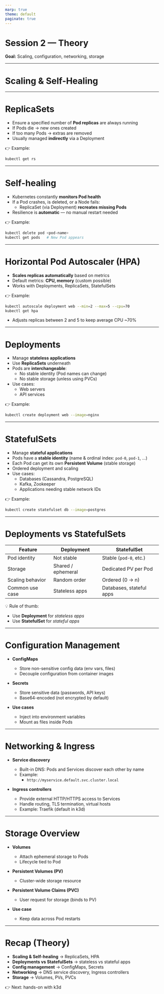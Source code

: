 ```yaml
---
marp: true
theme: default
paginate: true
---
```


# Session 2 — Theory

**Goal:** Scaling, configuration, networking, storage

---

# Scaling & Self-Healing

---

# ReplicaSets

- Ensure a specified number of **Pod replicas** are always running  
- If Pods die → new ones created  
- If too many Pods → extras are removed  
- Usually managed **indirectly** via a Deployment  

👉 Example:
```bash
kubectl get rs
```

---

# Self-healing

- Kubernetes constantly **monitors Pod health**  
- If a Pod crashes, is deleted, or a Node fails:  
  - ReplicaSet (via Deployment) **recreates missing Pods**  
- Resilience is **automatic** — no manual restart needed  

👉 Example:
```bash
kubectl delete pod <pod-name>
kubectl get pods   # New Pod appears
```

---

# Horizontal Pod Autoscaler (HPA)

- **Scales replicas automatically** based on metrics  
- Default metrics: **CPU, memory** (custom possible)  
- Works with Deployments, ReplicaSets, StatefulSets  

👉 Example:
```bash
kubectl autoscale deployment web --min=2 --max=5 --cpu=70
kubectl get hpa
```

- Adjusts replicas between 2 and 5 to keep average CPU ~70%

---

# Deployments

- Manage **stateless applications**  
- Use **ReplicaSets** underneath  
- Pods are **interchangeable**:  
  - No stable identity (Pod names can change)  
  - No stable storage (unless using PVCs)  
- Use cases:  
  - Web servers  
  - API services  

👉 Example:
```bash
kubectl create deployment web --image=nginx
```

---

# StatefulSets

- Manage **stateful applications**  
- Pods have a **stable identity** (name & ordinal index: `pod-0`, `pod-1`, …)  
- Each Pod can get its own **Persistent Volume** (stable storage)  
- Ordered deployment and scaling  
- Use cases:  
  - Databases (Cassandra, PostgreSQL)  
  - Kafka, Zookeeper  
  - Applications needing stable network IDs  

👉 Example:
```bash
kubectl create statefulset db --image=postgres
```

---

# Deployments vs StatefulSets

| Feature                  | Deployment        | StatefulSet         |
|--------------------------|------------------|---------------------|
| Pod identity             | Not stable       | Stable (`pod-0`, etc.) |
| Storage                  | Shared / ephemeral | Dedicated PV per Pod |
| Scaling behavior         | Random order     | Ordered (0 → n)     |
| Common use case          | Stateless apps   | Databases, stateful apps |

💡 Rule of thumb:  
- Use **Deployment** for *stateless apps*  
- Use **StatefulSet** for *stateful apps*  

---

# Configuration Management

- **ConfigMaps**
  - Store non-sensitive config data (env vars, files)
  - Decouple configuration from container images

- **Secrets**
  - Store sensitive data (passwords, API keys)
  - Base64-encoded (not encrypted by default)

- **Use cases**
  - Inject into environment variables
  - Mount as files inside Pods

---

# Networking & Ingress

- **Service discovery**
  - Built-in DNS: Pods and Services discover each other by name
  - Example:
    - `http://myservice.default.svc.cluster.local`

- **Ingress controllers**
  - Provide external HTTP/HTTPS access to Services
  - Handle routing, TLS termination, virtual hosts
  - Example: Traefik (default in k3d)

---

# Storage Overview

- **Volumes**
  - Attach ephemeral storage to Pods
  - Lifecycle tied to Pod

- **Persistent Volumes (PV)**
  - Cluster-wide storage resource

- **Persistent Volume Claims (PVC)**
  - User request for storage (binds to PV)

- **Use case**
  - Keep data across Pod restarts

---

# Recap (Theory)

- **Scaling & Self-healing** → ReplicaSets, HPA
- **Deployments vs StatefulSets** → stateless vs stateful apps
- **Config management** → ConfigMaps, Secrets
- **Networking** → DNS service discovery, Ingress controllers
- **Storage** → Volumes, PVs, PVCs

👉 Next: hands-on with k3d

